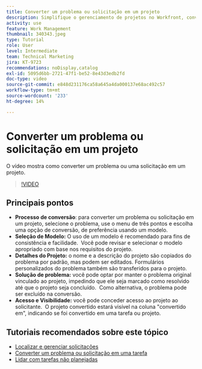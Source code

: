 ```yaml
---
title: Converter um problema ou solicitação em um projeto
description: Simplifique o gerenciamento de projetos no Workfront, convertendo problemas em projetos com modelos, personalizando detalhes do projeto, gerenciando opções de resolução de problemas e garantindo visibilidade e acesso para fluxos de trabalho ininterruptos.
activity: use
feature: Work Management
thumbnail: 340343.jpeg
type: Tutorial
role: User
level: Intermediate
team: Technical Marketing
jira: KT-9723
recommendations: noDisplay,catalog
exl-id: 5095d6bb-2721-47f1-be52-8e43d3edb2fd
doc-type: video
source-git-commit: e848d231176ca58a645a4da000137e68ac492c57
workflow-type: tm+mt
source-wordcount: '233'
ht-degree: 14%

---
```


# Converter um problema ou solicitação em um projeto

O vídeo mostra como converter um problema ou uma solicitação em um projeto.

>[!VIDEO](https://video.tv.adobe.com/v/3446627/?quality=12&learn=on&enablevpops&captions=por_br)

## Principais pontos

* **Processo de conversão**: para converter um problema ou solicitação em um projeto, selecione o problema, use o menu de três pontos e escolha uma opção de conversão, de preferência usando um modelo. &#x200B;
* **Seleção de Modelo:** O uso de um modelo é recomendado para fins de consistência e facilidade. &#x200B; Você pode revisar e selecionar o modelo apropriado com base nos requisitos do projeto. &#x200B;
* **Detalhes do Projeto:** o nome e a descrição do projeto são copiados do problema por padrão, mas podem ser editados. &#x200B; Formulários personalizados do problema também são transferidos para o projeto. &#x200B;
* **Solução de problema:** você pode optar por manter o problema original vinculado ao projeto, impedindo que ele seja marcado como resolvido até que o projeto seja concluído. &#x200B; Como alternativa, o problema pode ser excluído na conversão. &#x200B;
* **Acesso e Visibilidade:** você pode conceder acesso ao projeto ao solicitante. &#x200B; O projeto convertido estará visível na coluna &quot;convertido em&quot;, indicando se foi convertido em uma tarefa ou projeto. &#x200B;


## Tutoriais recomendados sobre este tópico

* [Localizar e gerenciar solicitações](/help/manage-work/issues-requests/find-requests.md)
* [Converter um problema ou solicitação em uma tarefa](/help/manage-work/issues-requests/convert-issues-to-other-work-items.md)
* [Lidar com tarefas não planejadas](/help/manage-work/issues-requests/handle-unplanned-work.md)


